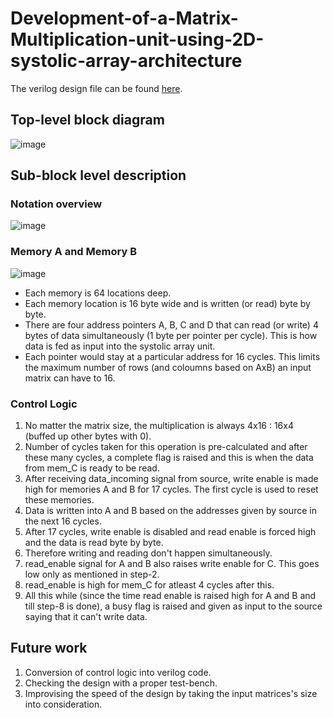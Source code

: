 # Development-of-a-Matrix-Multiplication-unit-using-2D-systolic-array-architecture

The verilog design file can be found [here](https://github.com/stativeboss/Development-of-a-Matrix-Multiplication-unit-using-2D-systolic-array-architecture/blob/main/pe.v).

## Top-level block diagram
![image](https://user-images.githubusercontent.com/14873110/178118222-5b429bb1-6f7f-46fb-9bdc-fb3991479c57.png)

## Sub-block level description

### Notation overview

![image](https://user-images.githubusercontent.com/14873110/178118006-c4f37cdf-771a-429a-82b2-d142c513bafe.png)


### Memory A and Memory B

![image](https://user-images.githubusercontent.com/14873110/178118596-6c2fcb2d-68df-47f7-b393-ebab13fad5e9.png)

- Each memory is 64 locations deep.
- Each memory location is 16 byte wide and is written (or read) byte by byte.
- There are four address pointers A, B, C and D that can read (or write) 4 bytes of data simultaneously (1 byte per pointer per cycle). This is how data is fed as input into the systolic array unit.
- Each pointer would stay at a particular address for 16 cycles. This limits the maximum number of rows (and coloumns based on AxB) an input matrix can have to 16.
 



### Control Logic
1. No matter the matrix size, the multiplication is always 4x16 : 16x4 (buffed up other bytes with 0).
2. Number of cycles taken for this operation is pre-calculated and after these many cycles, a complete flag is raised and this is when the data from mem_C is ready to be read.
3. After receiving data_incoming signal from source, write enable is made high for memories A and B for 17 cycles. The first cycle is used to reset these memories.
4. Data is written into A and B based on the addresses given by source in the next 16 cycles. 
5. After 17 cycles, write enable is disabled and read enable is forced high and the data is read byte by byte. 
6. Therefore writing and reading don't happen simultaneously.
7. read_enable signal for A and B also raises write enable for C. This goes low only as mentioned in step-2.
8. read_enable is high for mem_C for atleast 4 cycles after this.
9. All this while (since the time read enable is raised high for A and B and till step-8 is done), a busy flag is raised and given as input to the source saying that it can't write data.

## Future work
1. Conversion of control logic into verilog code.
2. Checking the design with a proper test-bench.
3. Improvising the speed of the design by taking the input matrices's size into consideration.
